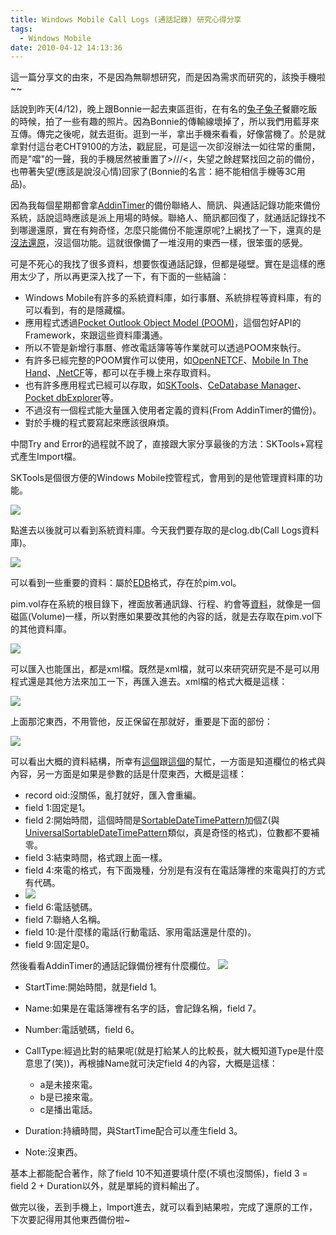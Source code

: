 ```yaml
---
title: Windows Mobile Call Logs (通話記錄) 研究心得分享
tags:
  - Windows Mobile
date: 2010-04-12 14:13:36
---
```


這一篇分享文的由來，不是因為無聊想研究，而是因為需求而研究的，該換手機啦~~

話說到昨天(4/12)，晚上跟Bonnie一起去東區逛街，在有名的[兔子兔子](http://rabbitrabbit.com.tw/)餐廳吃飯的時候，拍了一些有趣的照片。因為Bonnie的傳輸線壞掉了，所以我們用藍芽來互傳。傳完之後呢，就去逛街。逛到一半，拿出手機來看看，好像當機了。於是就拿對付這台老CHT9100的方法，戳屁屁，可是這一次卻沒辦法一如往常的重開，而是"噹"的一聲，我的手機居然被重置了&gt;///&lt;，失望之餘趕緊找回之前的備份，也帶著失望(應該是說沒心情)回家了(Bonnie的名言：絕不能相信手機等3C用品)。

因為我每個星期都會拿[AddinTimer](http://addintimer.5d6d.com/)的備份聯絡人、簡訊、與通話記錄功能來備份系統，話說這時應該是派上用場的時候。聯絡人、簡訊都回復了，就通話記錄找不到哪邊還原，實在有夠奇怪，怎麼只能備份不能還原呢?上網找了一下，還真的是[沒法還原](http://addintimer.5d6d.com/viewthread.php?tid=658)，沒這個功能。這就很像備了一堆沒用的東西一樣，很笨蛋的感覺。

可是不死心的我找了很多資料，想要恢復通話記錄，但都是碰壁。實在是這樣的應用太少了，所以再更深入找了一下，有下面的一些結論：

*   Windows Mobile有許多的系統資料庫，如行事曆、系統排程等資料庫，有的可以看到，有的是隱藏檔。
*   應用程式透過[Pocket Outlook Object Model (POOM)](http://msdn.microsoft.com/en-us/library/aa914277.aspx)，這個包好API的Framework，來跟這些資料庫溝通。
*   所以不管是新增行事曆、修改電話簿等等作業就可以透過POOM來執行。
*   有許多已經完整的POOM實作可以使用，如[OpenNETCF](http://www.opennetcf.com/)、[Mobile In The Hand](http://inthehand.com/content/Mobile.aspx)、[.NetCF](https://blogs.msdn.com/stevenpr/archive/2004/08/05/209390.aspx)等，都可以在手機上來存取資料。
*   也有許多應用程式已經可以存取，如[SKTools](http://www.s-k-tools.com/index.html?sktools/m_feat.html)、[CeDatabase Manager](http://www.pocketgear.com/en/usd/107981,product-details.html)、[Pocket dbExplorer](http://www.phatware.com/index.php?q=product/details/dbexplorer)等。
*   不過沒有一個程式能大量匯入使用者定義的資料(From AddinTimer的備份)。
*   對於手機的程式要寫起來應該很麻煩。

中間Try and Error的過程就不說了，直接跟大家分享最後的方法：SKTools+寫程式產生Import檔。

SKTools是個很方便的Windows Mobile控管程式，會用到的是他管理資料庫的功能。

![](http://e.blog.xuite.net/e/2/3/2/11844378/blog_1638788/txt/32899274/5.png)

點進去以後就可以看到系統資料庫。今天我們要存取的是clog.db(Call Logs資料庫)。

![](http://e.blog.xuite.net/e/2/3/2/11844378/blog_1638788/txt/32899274/6.png)

可以看到一些重要的資料：屬於[EDB](http://msdn.microsoft.com/en-us/library/aa912256.aspx)格式，存在於pim.vol。

pim.vol存在系統的根目錄下，裡面放著通訊錄、行程、約會等[資料](http://www.pocketpcjunkies.com/Uwe/Forum.aspx/pocketpc-dev/21040/Reading-pim-vol-EDB-File-on-a-PC)，就像是一個磁區(Volume)一樣，所以對應如果要改其他的內容的話，就是去存取在pim.vol下的其他資料庫。

![](http://e.blog.xuite.net/e/2/3/2/11844378/blog_1638788/txt/32899274/7.png)

可以匯入也能匯出，都是xml檔。既然是xml檔，就可以來研究研究是不是可以用程式還是其他方法來加工一下，再匯入進去。xml檔的格式大概是這樣：

![](http://e.blog.xuite.net/e/2/3/2/11844378/blog_1638788/txt/32899274/8.png)

上面那沱東西，不用管他，反正保留在那就好，重要是下面的部份：

![](http://e.blog.xuite.net/e/2/3/2/11844378/blog_1638788/txt/32899274/9.png)

可以看出大概的資料結構，所幸有[這個](http://windows-tech.info/10/646502d8870f8a9b.php)跟[這個](http://www.codeproject.com/tips/68144/Modifying-the-Call-History-on-Windows-Mobile.aspx?display=Print)的幫忙，一方面是知道欄位的格式與內容，另一方面是如果是參數的話是什麼東西，大概是這樣：

*   record oid:沒關係，亂打就好，匯入會重編。
*   field 1:固定是1。
*   field 2:開始時間，這個時間是[SortableDateTimePattern](http://msdn.microsoft.com/zh-tw/library/system.globalization.datetimeformatinfo.sortabledatetimepattern%28v=VS.80%29.aspx)加個Z(與[UniversalSortableDateTimePattern](http://msdn.microsoft.com/zh-tw/library/system.globalization.datetimeformatinfo.universalsortabledatetimepattern%28v=VS.80%29.aspx)類似，真是奇怪的格式)，位數都不要補零。
*   field 3:結束時間，格式跟上面一樣。
*   field 4:來電的格式，有下面幾種，分別是有沒有在電話簿裡的來電與打的方式有代碼。
*   ![](http://e.blog.xuite.net/e/2/3/2/11844378/blog_1638788/txt/32899274/10.png)
*   field 6:電話號碼。
*   field 7:聯絡人名稱。
*   field 10:是什麼樣的電話(行動電話、家用電話還是什麼的)。
*   field 9:固定是0。

然後看看AddinTimer的通話記錄備份裡有什麼欄位。
![](http://e.blog.xuite.net/e/2/3/2/11844378/blog_1638788/txt/32899274/11.png)

*   StartTime:開始時間，就是field 1。
*   Name:如果是在電話簿裡有名字的話，會記錄名稱，field 7。
*   Number:電話號碼，field 6。
*   CallType:經過比對的結果呢(就是打給某人的比較長，就大概知道Type是什麼意思了(笑))，再根據Name就可決定field 4的內容，大概是這樣： 

    *   a是未接來電。
    *   b是已接來電。
    *   c是播出電話。

*   Duration:持續時間，與StartTime配合可以產生field 3。
*   Note:沒東西。

基本上都能配合著作，除了field 10不知道要填什麼(不填也沒關係)，field 3 = field 2 + Duration以外，就是單純的資料輸出了。

做完以後，丟到手機上，Import進去，就可以看到結果啦，完成了還原的工作，下次要記得用其他東西備份啦~